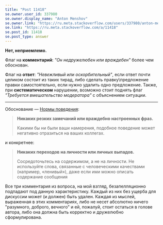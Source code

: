 ```yaml
---
title: "Post 11418"
se.owner.user_id: 337980
se.owner.display_name: "Anton Menshov"
se.owner.link: "https://ru.meta.stackoverflow.com/users/337980/anton-menshov"
se.link: "https://ru.meta.stackoverflow.com/a/11418"
se.post_id: 11418
se.post_type: answer
---
```

<p><strong>Нет, неприемлемо.</strong></p>
<p>Флаг на <strong>комментарий</strong>: <em>&quot;Он недружелюбен или враждебен&quot;</em> более чем обоснован.</p>
<p>Флаг на <strong>ответ</strong>: <em>&quot;Невежливый или оскорбительный&quot;</em>, если ответ почти целиком состоит из таких тирад, либо сделать правку\предложение правки самостоятельно, если нужно удалить одно предложение. Также, при <strong>систематическом</strong> нарушении, возможно стоит поднять флаг <em>&quot;Требуется вмешательство модератора&quot;</em> с объяснением ситуации.</p>
<hr />
<p>Обоснование — <a href="https://ru.stackoverflow.com/conduct">Нормы поведения</a>:</p>
<blockquote>
<p><strong>Никаких резких замечаний или враждебно настроенных фраз.</strong></p>
<p>Какими бы ни были ваши намерения, подобное поведение может негативно отразиться на ваших коллегах.</p>
</blockquote>
<p>и конкретнее:</p>
<blockquote>
<p><strong>Никаких переходов на личности или личных выпадов.</strong></p>
<p>Сосредоточьтесь на содержимом, а не на личности. Не используйте слова, связанные с человеческими качествами (например, «ленивый»), даже если ими можно описать содержание сообщения</p>
</blockquote>
<p>Все три комментария из вопроса, на мой взгляд, безапелляционно подпадают под данную характеристику. Каждый из них без ущерба для дискуссии может (и должен) быть удален. Каждая из мыслей, выраженная в этих комментариях, либо не несет абсолютно ничего &quot;разумного, доброго, вечного&quot; и ей, пожалуй, стоит остаться в голове автора, либо она должна быть корректно и дружелюбно сформулирована.</p>
